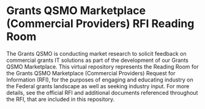 # Grants QSMO Marketplace (Commercial Providers) RFI Reading Room
The Grants QSMO is conducting market research to solicit feedback on commercial grants IT solutions as part of the development of our Grants QSMO Marketplace.  This virtual repository represents the Reading Room for the Grants QSMO Marketplace (Commercial Providers) Request for Information (RFI), for the purposes of engaging and educating industry on the Federal grants landscape as well as seeking industry input.  For more details, see the official RFI and additional documents referenced throughout the RFI, that are included in this repository.
